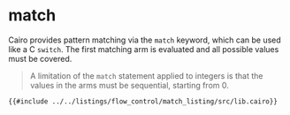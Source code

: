 # match

Cairo provides pattern matching via the `match` keyword, which can be used like
a C `switch`. The first matching arm is evaluated and all possible values must be
covered.

> A limitation of the `match` statement applied to integers is that the values in the arms must be sequential, starting from 0.

```cairo,editable
{{#include ../../listings/flow_control/match_listing/src/lib.cairo}}
```
